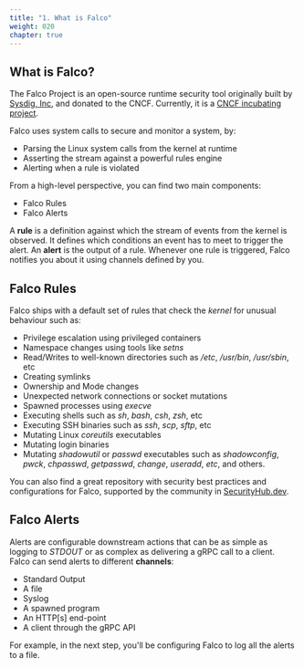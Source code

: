 ```yaml
---
title: "1. What is Falco"
weight: 020
chapter: true
---
```



## What is Falco?

The Falco Project is an open-source runtime security tool originally built by [Sysdig, Inc](https://sysdig.com), and donated to the CNCF. Currently, it is a [CNCF incubating project](https://www.cncf.io/blog/2020/01/08/toc-votes-to-move-falco-into-cncf-incubator/).

Falco uses system calls to secure and monitor a system, by:

 - Parsing the Linux system calls from the kernel at runtime
 - Asserting the stream against a powerful rules engine
 - Alerting when a rule is violated

From a high-level perspective, you can find two main components: 

- Falco Rules
- Falco Alerts

A **rule** is a definition against which the stream of events from the kernel is observed. It defines which conditions an event has to meet to trigger the alert. An **alert** is the output of a rule. Whenever one rule is triggered, Falco notifies you about it using channels defined by you. 

## Falco Rules

Falco ships with a default set of rules that check the *kernel* for unusual behaviour such as:

 - Privilege escalation using privileged containers
 - Namespace changes using tools like *setns*
 - Read/Writes to well-known directories such as */etc*, */usr/bin*, */usr/sbin*, etc
 - Creating symlinks
 - Ownership and Mode changes
 - Unexpected network connections or socket mutations
 - Spawned processes using *execve*
 - Executing shells such as *sh*, *bash*, *csh*, *zsh*, etc
 - Executing SSH binaries such as *ssh*, *scp*, *sftp*, etc
 - Mutating Linux *coreutils* executables
 - Mutating login binaries
 - Mutating *shadowutil* or *passwd* executables such as *shadowconfig*, *pwck*, *chpasswd*, *getpasswd*, *change*, *useradd*, *etc*, and others.

You can also find a great repository with security best practices and configurations for Falco, supported by the community in [SecurityHub.dev](www.securityhub.dev).

<!-- ## What are Falco alerts? -->

## Falco Alerts

Alerts are configurable downstream actions that can be as simple as logging to *STDOUT* or as complex as delivering a gRPC call to a client. Falco can send alerts to different **channels**:

- Standard Output
- A file
- Syslog
- A spawned program
- An HTTP[s] end-point
- A client through the gRPC API

For example, in the next step, you'll be configuring Falco to log all the alerts to a file.